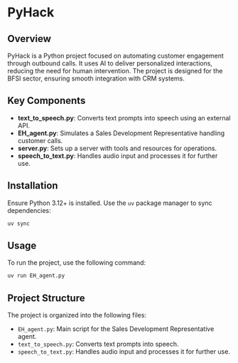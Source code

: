 # PyHack

## Overview

PyHack is a Python project focused on automating customer engagement through outbound calls. It uses AI to deliver personalized interactions, reducing the need for human intervention. The project is designed for the BFSI sector, ensuring smooth integration with CRM systems.

## Key Components

- **text_to_speech.py**: Converts text prompts into speech using an external API.
- **EH_agent.py**: Simulates a Sales Development Representative handling customer calls.
- **server.py**: Sets up a server with tools and resources for operations.
- **speech_to_text.py**: Handles audio input and processes it for further use.

## Installation

Ensure Python 3.12+ is installed. Use the `uv` package manager to sync dependencies:

```bash
uv sync
```

## Usage    

To run the project, use the following command:

```bash
uv run EH_agent.py
```

## Project Structure

The project is organized into the following files:

- `EH_agent.py`: Main script for the Sales Development Representative agent.
- `text_to_speech.py`: Converts text prompts into speech.
- `speech_to_text.py`: Handles audio input and processes it for further use.        
